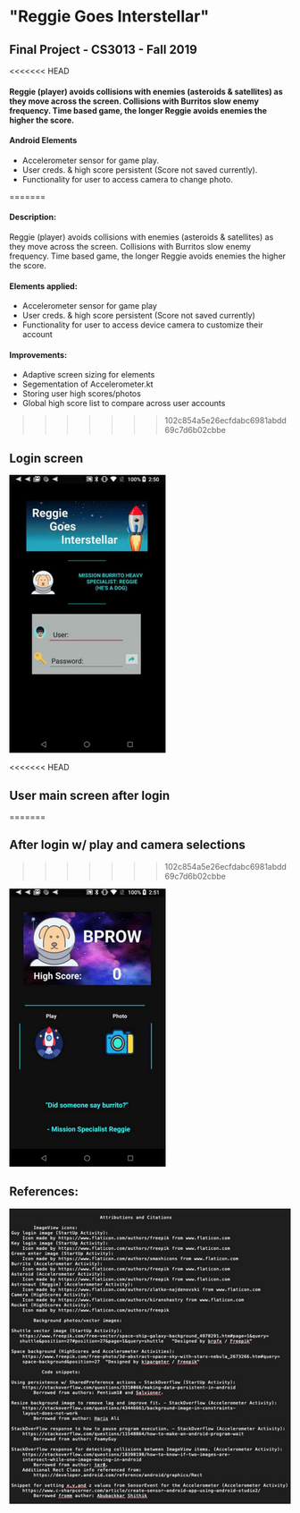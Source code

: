 # "Reggie Goes Interstellar"  
## Final Project - CS3013 - Fall 2019
<<<<<<< HEAD
#### Reggie (player) avoids collisions with enemies (asteroids & satellites) as they move across the screen. Collisions with Burritos slow enemy frequency. Time based game, the longer Reggie avoids enemies the higher the score.  

#### Android Elements  
* Accelerometer sensor for game play.
* User creds. & high score persistent (Score not saved currently).
* Functionality for user to access camera to change photo.


=======
#### Description: 

Reggie (player) avoids collisions with enemies (asteroids & satellites) as they move across the screen. Collisions with Burritos slow enemy frequency. Time based game, the longer Reggie avoids enemies the higher the score.  

#### Elements applied:  
* Accelerometer sensor for game play
* User creds. & high score persistent (Score not saved currently)
* Functionality for user to access device camera to customize their account

#### Improvements:  
 * Adaptive screen sizing for elements
 * Segementation of Accelerometer.kt
 * Storing user high scores/photos
 * Global high score list to compare across user accounts
>>>>>>> 102c854a5e26ecfdabc6981abdd69c7d6b02cbbe

## **Login screen**  


![login1](screen/login1.png)  

<<<<<<< HEAD
## **User main screen after login**  

=======
## **After login w/ play and camera selections**  
>>>>>>> 102c854a5e26ecfdabc6981abdd69c7d6b02cbbe


![highscore1](screen/highscore1.png)  
  

## References:

![sources1](screen/sources1.png)  
